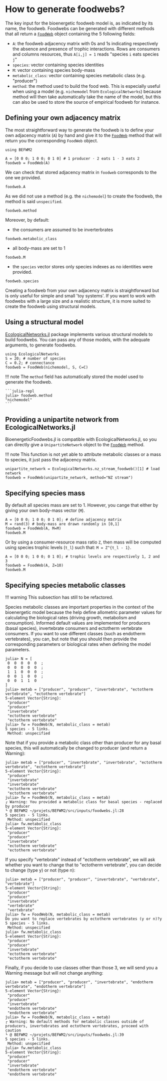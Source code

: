 # How to generate foodwebs?

The key input for the bioenergetic foodweb model is, as indicated by its name, the
foodweb. Foodwebs can be generated with different methods that all return a
[`FoodWeb`](@ref) object containing the 5 following fields:
- `A`: the foodweb adjacency matrix with 0s and 1s indicating respectively the absence and
    presence of trophic interactions. Rows are consumers and columns resources, thus
    `A[i,j] = 1` reads "species `i` eats species `j`"
- `species`: vector containing species identities
- `M`: vector containing species body-mass
- `metabolic_class`: vector containing species metabolic class (e.g. "producer")
- `method`: the method used to build the food web. This is especially useful when using a
    model (e.g. `nichemodel` from `EcologicalNetworks`) because method will then take
    automatically take the name of the model, but this can also be used to store the source
    of empirical foodweb for instance.

## Defining your own adjacency matrix

The most straightforward way to generate the foodweb is to define your own adjacency matrix
(`A`) by hand and give it to the [`FoodWeb`](@ref) method that will return you the
corresponding `FoodWeb` object.

```@setup befwm2
using BEFWM2
```

```@repl befwm2
A = [0 0 0; 1 0 0; 0 1 0] # 1 producer ⋅ 2 eats 1 ⋅ 3 eats 2
foodweb = FoodWeb(A)
```

We can check that stored adjacency matrix in `foodweb` corresponds to the one we provided.

```@repl befwm2
foodweb.A
```

As we did not use a method (e.g. the `nichemodel`) to create the foodweb, the method is said
`unspecified`.

```@repl befwm2
foodweb.method
```

Moreover, by default:
- the consumers are assumed to be inverterbrates

```@repl befwm2
foodweb.metabolic_class
```

- all body-mass are set to 1

```@repl befwm2
foodweb.M
```

- the `species` vector stores only species indexes as no identities were provided.

```@repl befwm2
foodweb.species
```

Creating a foodweb from your own adjacency matrix is straightforward but is only useful
for simple and small 'toy systems'. If you want to work with foodwebs with a large size and
a realistic structure, it is more suited to create the foodweb using structural models.

## Using a structural model

[EcologicalNetworks.jl](http://docs.ecojulia.org/EcologicalNetworks.jl/stable/) package
implements various structural models to build foodwebs. You can pass any of those models,
with the adequate arguments, to generate foodwebs.

```@repl befwm2
using EcologicalNetworks
S = 20; # number of species
C = 0.2; # connectance
foodweb = FoodWeb(nichemodel, S, C=C)
```

!!! note
    The `method` field has automatically stored the model used to generate the foodweb.

    ```julia-repl
    julia> foodweb.method
    "nichemodel"
    ```

## Providing a unipartite network from EcologicalNetworks.jl

BioenergeticFoodwebs.jl is compatible with EcologicalNetworks.jl, so you can directly give a
`UnipartiteNetwork` object to the [`FoodWeb`](@ref) method.

!!! note
    This function is not yet able to attribute metabolic classes or a mass to species, it
    just pass the adjacency matrix.

```@repl befwm2
unipartite_network = EcologicalNetworks.nz_stream_foodweb()[1] # load network
foodweb = FoodWeb(unipartite_network, method="NZ stream")
```

## Specifying species mass

By default all species mass are set to 1. However, you cange that either by giving your own
body-mass vector (`M`).

```@repl befwm2
A = [0 0 0; 1 0 0; 0 1 0]; # define adjacency matrix
M = rand(3) # body-mass are drawn randomly in [0,1]
foodweb = FoodWeb(A, M=M)
foodweb.M
```

Or by using a consumer-resource mass ratio `Z`, then mass will be computed using species
trophic levels (``t_l``) such that: ``M = Z^{t_l - 1}``.

```@repl befwm2
A = [0 0 0; 1 0 0; 0 1 0]; # trophic levels are respectively 1, 2 and 3
foodweb = FoodWeb(A, Z=10)
foodweb.M
```

## Specifying species metabolic classes

!!! warning
    This subsection has still to be refactored.

Species metabolic classes are important properties in the context of the bioenergetic model
because the help define allometric parameter values for calculating the biological rates
(driving growth, metabolism and consumption). Informed default values are implemented for
producers (basal species), invertebrate consumers and ectotherm vertebrate consumers. If you
want to use different classes (such as endotherm vertebrates), you can, but note that you
should then provide the corresponding parameters or biological rates when defining the model
parameters.

~~~julia-repl
julia> N = [
 0  0  0  0  0  ;
 0  0  0  0  0  ;
 1  1  0  0  0  ;
 0  0  1  0  0  ;
 0  0  1  1  0
]
julia> metab = ["producer", "producer", "invertebrate", "ectotherm vertebrate", "ectotherm vertebrate"]
5-element Vector{String}:
 "producer"
 "producer"
 "invertebrate"
 "ectotherm vertebrate"
 "ectotherm vertebrate"
julia> fw = FoodWeb(N, metabolic_class = metab)
5 species - 5 links.
 Method: unspecified
~~~

Note that if you provide a metabolic class other than producer for any basal species,
this will automatically be changed to producer (and return a Warning):

~~~julia-repl
julia> metab = ["producer", "invertebrate", "invertebrate", "ectotherm vertebrate", "ectotherm vertebrate"]
5-element Vector{String}:
 "producer"
 "invertebrate"
 "invertebrate"
 "ectotherm vertebrate"
 "ectotherm vertebrate"
julia> fw = FoodWeb(N, metabolic_class = metab)
┌ Warning: You provided a metabolic class for basal species - replaced by producer
└ @ BEFWM2 ~/projets/BEFWM2/src/inputs/foodwebs.jl:28
5 species - 5 links.
 Method: unspecified
julia> fw.metabolic_class
5-element Vector{String}:
 "producer"
 "producer"
 "invertebrate"
 "ectotherm vertebrate"
 "ectotherm vertebrate"
~~~

If you specify "vertebrate" instead of "ectotherm vertebrate", we will ask whether you want
to change that to "ectotherm vertebrate", you can decide to change (type y) or not (type n):

~~~julia-repl
julia> metab = ["producer", "producer", "invertebrate", "vertebrate", "vertebrate"]
5-element Vector{String}:
 "producer"
 "producer"
 "invertebrate"
 "vertebrate"
 "vertebrate"
julia> fw = FoodWeb(N, metabolic_class = metab)
Do you want to replace vertebrates by ectotherm vertebrates (y or n)?y
5 species - 5 links.
 Method: unspecified
julia> fw.metabolic_class
5-element Vector{String}:
 "producer"
 "producer"
 "invertebrate"
 "ectotherm vertebrate"
 "ectotherm vertebrate"
~~~

Finally, if you decide to use classes other than those 3, we will send you a Warning message
but will not change anything:

~~~julia-repl
julia> metab = ["producer", "producer", "invertebrate", "endotherm vertebrate", "endotherm vertebrate"]
5-element Vector{String}:
 "producer"
 "producer"
 "invertebrate"
 "endotherm vertebrate"
 "endotherm vertebrate"
julia> fw = FoodWeb(N, metabolic_class = metab)
┌ Warning: No default methods for metabolic classes outside of producers, invertebrates and ectotherm vertebrates, proceed with caution
└ @ BEFWM2 ~/projets/BEFWM2/src/inputs/foodwebs.jl:39
5 species - 5 links.
 Method: unspecified
julia> fw.metabolic_class
5-element Vector{String}:
 "producer"
 "producer"
 "invertebrate"
 "endotherm vertebrate"
 "endotherm vertebrate"
~~~
